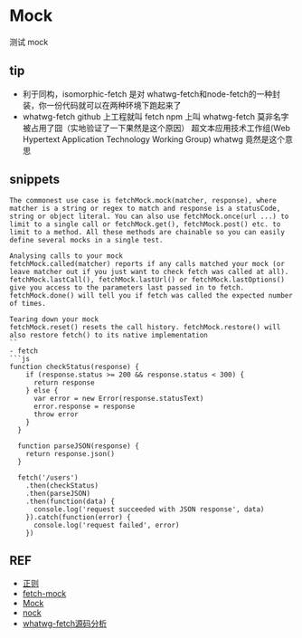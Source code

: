 # Mock
测试 mock
## tip
- 利于同构，isomorphic-fetch 是对 whatwg-fetch和node-fetch的一种封装，你一份代码就可以在两种环境下跑起来了
- whatwg-fetch  github 上工程就叫 fetch  npm 上叫 whatwg-fetch  莫非名字被占用了囧（实地验证了一下果然是这个原因）
  超文本应用技术工作组(Web Hypertext Application Technology Working Group) whatwg 竟然是这个意思
## snippets
```Setting up your mock
The commonest use case is fetchMock.mock(matcher, response), where matcher is a string or regex to match and response is a statusCode, string or object literal. You can also use fetchMock.once(url ...) to limit to a single call or fetchMock.get(), fetchMock.post() etc. to limit to a method. All these methods are chainable so you can easily define several mocks in a single test.

Analysing calls to your mock
fetchMock.called(matcher) reports if any calls matched your mock (or leave matcher out if you just want to check fetch was called at all). fetchMock.lastCall(), fetchMock.lastUrl() or fetchMock.lastOptions() give you access to the parameters last passed in to fetch. fetchMock.done() will tell you if fetch was called the expected number of times.

Tearing down your mock
fetchMock.reset() resets the call history. fetchMock.restore() will also restore fetch() to its native implementation
``
- fetch
```js
function checkStatus(response) {
    if (response.status >= 200 && response.status < 300) {
      return response
    } else {
      var error = new Error(response.statusText)
      error.response = response
      throw error
    }
  }
   
  function parseJSON(response) {
    return response.json()
  }
   
  fetch('/users')
    .then(checkStatus)
    .then(parseJSON)
    .then(function(data) {
      console.log('request succeeded with JSON response', data)
    }).catch(function(error) {
      console.log('request failed', error)
    })
```
    
## REF
- <a href="https://jex.im/regulex/#!embed=false&flags=&re=%5E(a%7Cb)*%3F%24">正则</a>
- [fetch-mock](https://github.com/wheresrhys/fetch-mock)
- [Mock](https://github.com/nuysoft/Mock)
- [nock](https://github.com/node-nock/nock)
- [whatwg-fetch源码分析](http://www.cnblogs.com/cloud-/p/7305857.html)


